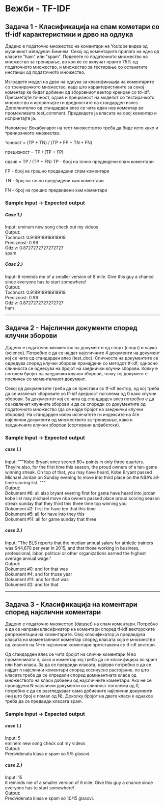 # Вежби - TF-IDF

## Задача 1 - Класификација на спам кометари со tf-idf карактеристики и дрво на одлука
Дадено е податочно множество на коментари на Youtube видеа од музичкиот изведувач Еминем. Секој од коментарите припаѓа на една од класите "ham" или "spam". Поделете го податочното множество на множество за тренирање, во кои ќе се вклучат првите 75% од податочното множество, и множество за тестирање со останатите инстанци од податочното множество.

Изградете модел на дрво на одлука за класификација на коментарите со тренирачкото множество, каде што карактеристиките за секој коментар ќе бидат добиени од зборовниот вектор креиран со td-idf. Пресметајте точност, одзив и прецизност на моделот со тестирачкото множество и испринтајте ги вредностите на стандарден излез. Дополнително од стандарден влез се чита еден нов коментар во променливата test_comment. Предвидете ја класата на овој коментар и испринтајте ја.

Напомена: Вокабуларот на тест множеството треба да биде исто како и тренирачкото множество.

точност = (TP + TN) / (TP + FP + TN + FN)

прецизност = TP / (TP + FP)

одзив = TP / (TP + FN)
TP - број на точно предвидени спам коментари

FP - број на грешно предвидени спам коментари

TN - број на точно предвидени хам коментари

FN - број на грешно предвидени хам коментари



### Sample Input  &#8594; Expected output
##### Case 1.)
Input: eminem new song check out my videos\
Output:\
Tochnost: 0.918918918918919\
Preciznost: 0.96\
Odziv: 0.8727272727272727\
spam


##### Case 2.)
Input: it reminds me of a smaller version of 8 mile. Give this guy a chance since everyone has to start somewhere!\
Output:\
Tochnost: 0.918918918918919\
Preciznost: 0.96\
Odziv: 0.8727272727272727\
ham


---
## Задача 2 - Најслични документи според клучни зборови
Дадено е податочно множество на документи од спорт (спорт) и наука (science). Потребно е да се најдат најсличните 4 документи на документ кој се чита од стандарден влез (test_doc). Сличноста на документите се одредува според клучни зборови пронајдени со методот tf-idf, односно сличноста се однесува на бројот на заеднички клучни зборови. Колку е поголем бројот на заеднички клучни зборови, толку тој документ е посличен со моменталниот документ.

Секој од документите треба да се престави со tf-idf вектор, од кој треба да се извлечат зборовите со tf-idf вредност поголема од 0 како клучни зборови. За документот кој се чита од стандарден влез потребно е да се извлечат клучните зборови и да се спореди со документите од податочното множество (да се најде бројот на заеднички клучни зборови). На стандарден излез испечатете ги индексите на 4те најслични документи од множеството за тренирање, како и заедничните клучни зборови (сортирани алфабетски).

### Sample Input  &#8594; Expected output
##### case 1.)
Input: """Kobe Bryant once scored 80+ points in only three quarters. They’re also, for the first time this season, the proud owners of a ten-game winning streak. On top of that, you may have heard, Kobe Bryant passed Michael Jordan on Sunday evening to move into third place on the NBA’s all-time scoring list. """\
Output: \
Dokument #8: all also bryant evening first for game have heard into jordan kobe list may michael move nba owners passed place proud scoring season streak sunday that they third this three time top winning you\
Dokument #2: first for have ten that this time\
Dokument #5: all for have into they this\
Dokument #11: all for game sunday that three


##### case 2.)
Input: "The BLS reports that the median annual salary for athletic trainers was $44,670 per year in 2015, and that those working in business, professional, labor, political or other organizations earned the highest average annual wage."\
Output: \
Dokument #0: and for that was\
Dokument #4: and for those year\
Dokument #11: and for that was\
Dokument #2: and for that

---
## Задача 3 - Класификација на коментари според најслични коментари
Дадено е податочно множество (dataset) на спам коментари. Потребно е да се направи класификатор на коментари според tf-idf векторските репрезентации на коментарите. Овој класификатор ја предвидува класата на моменталниот коментар според класата која е мнозинство од класите на N-те најслични коментари претставени со tf-idf вектори.

Од стандарден влез се чита бројот на слични коментари N во променливата n, како и коментар кој треба да се класифицира во spam или ham класа. За да се предвиди класата, најпрво потребно е да се најдат n најслични коментари според косинусно растојание, по што класата треба да се определи според доминантната класа од множеството на класи добиени од најсличните коментари. Ако не се пронајдени N најслични документи со сличност поголема од 0, потребно е да се разгледуваат само добиените најслични документи (чиј што број е помал од N). Доколку бројот на двете класи е еднаков треба да се предвиди класата spam.

### Sample Input  &#8594; Expected output
##### case 1.)
Input: 5\
eminem new song check out my videos\
Output: \
Predvidenata klasa e spam so 5/5 glasovi.

##### case 2.)
Input: 15\
it reminds me of a smaller version of 8 mile. Give this guy a chance since everyone has to start somewhere!\
Output: \
Predvidenata klasa e spam so 10/15 glasovi.
